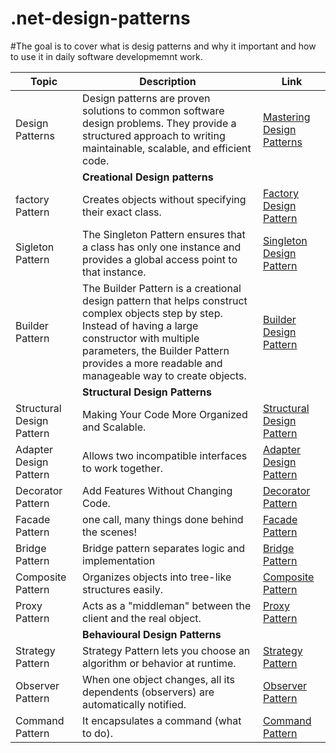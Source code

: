 # .net-design-patterns

#The goal is to cover what is desig patterns and why it important and how to use it in daily software developmemnt work.

|Topic          |Description   |Link |
| ------------- | ------------- | ----- |
|Design Patterns  |Design patterns are proven solutions to common software design problems. They provide a structured approach to writing maintainable, scalable, and efficient code.  | [Mastering Design Patterns](https://www.linkedin.com/feed/update/urn:li:activity:7305428658792402944)|
||**Creational Design patterns**||
| factory Pattern  |Creates objects without specifying their exact class.   | [Factory Design Pattern](https://www.linkedin.com/feed/update/urn:li:activity:7305851570796093440/)|
| Sigleton Pattern |The Singleton Pattern ensures that a class has only one instance and provides a global access point to that instance.| [Singleton Design Pattern](https://www.linkedin.com/feed/update/urn:li:share:7306237556377985027/)|
| Builder Pattern |The Builder Pattern is a creational design pattern that helps construct complex objects step by step. Instead of having a large constructor with multiple parameters, the Builder Pattern provides a more readable and manageable way to create objects.| [Builder Design Pattern](https://www.linkedin.com/feed/update/urn:li:share:7307290064210878465/)|
||**Structural Design Patterns**||
|Structural Design Pattern|Making Your Code More Organized and Scalable.|[Structural Design Pattern](https://www.linkedin.com/feed/update/urn:li:activity:7308031549508083712/)|
|Adapter Design Pattern|Allows two incompatible interfaces to work together.|[Adapter Design Pattern](https://www.linkedin.com/feed/update/urn:li:share:7309880828644278273/)|
|Decorator Pattern|Add Features Without Changing Code.|[Decorator Pattern](https://www.linkedin.com/feed/update/urn:li:share:7321100459694276608/)|
|Facade Pattern|one call, many things done behind the scenes!|[Facade Pattern](https://www.linkedin.com/feed/update/urn:li:activity:7321188321156644864/)|
|Bridge Pattern|Bridge pattern separates logic and implementation|[Bridge Pattern](https://www.linkedin.com/feed/update/urn:li:ugcPost:7321362908213338112/)|
|Composite Pattern|Organizes objects into tree-like structures easily.|[Composite Pattern](https://www.linkedin.com/feed/update/urn:li:share:7321904230674382848/)|
|Proxy Pattern|Acts as a "middleman" between the client and the real object.|[Proxy Pattern](https://www.linkedin.com/feed/update/urn:li:activity:7325002556663844864/)|
||**Behavioural Design Patterns**||
|Strategy Pattern|Strategy Pattern lets you choose an algorithm or behavior at runtime. |[Strategy Pattern](https://www.linkedin.com/feed/update/urn:li:ugcPost:7322575266726182913/)| 
|Observer Pattern|When one object changes, all its dependents (observers) are automatically notified. |[Observer Pattern]()| 
|Command Pattern|It encapsulates a command (what to do). |[Command Pattern]()| 